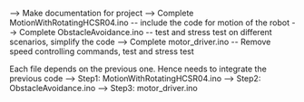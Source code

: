 --> Make documentation for project
--> Complete MotionWithRotatingHCSR04.ino -- include the code for motion of the robot
--> Complete ObstacleAvoidance.ino -- test and stress test on different scenarios, simplify the code
--> Complete motor_driver.ino -- Remove speed controlling commands, test and stress test



Each file depends on the previous one. Hence needs to integrate the previous code
--> Step1: MotionWithRotatingHCSR04.ino
--> Step2: ObstacleAvoidance.ino
--> Step3: motor_driver.ino
